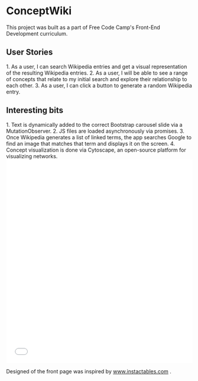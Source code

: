 <h1>ConceptWiki</h1>
This project was built as a part of Free Code Camp's Front-End Development curriculum.

<h2>User Stories</h2>
1. As a user, I can search Wikipedia entries and get a visual representation of the resulting Wikipedia entries.
2. As a user, I will be able to see a range of concepts that relate to my initial search and explore their relationship to each other.
3. As a user, I can click a button to generate a random Wikipedia entry.

<h2>Interesting  bits</h2>
1. Text is dynamically added to the correct Bootstrap carousel slide via a MutationObserver.
2. JS files are loaded asynchronously via promises.
3. Once Wikipedia generates a list of linked terms, the app searches Google to find an image that matches that term and displays it on the screen.
4. Concept visualization is done via Cytoscape, an open-source platform for visualizing networks. 

<img src="http://i867.photobucket.com/albums/ab236/Veronika_and_Robert/Screenshot%20from%202016-01-26%20071322_zpspp3vwkhy.png" class="img-responsive" alt="">

<img src="http://i867.photobucket.com/albums/ab236/Veronika_and_Robert/Screenshot%20from%202016-01-26%20131320_zpsmdc8avu0.png" class="img-responsive" alt="">
 <div>
      <iframe height='550' scrolling='no' src='//codepen.io/veronikabenkeser/embed/pgpqXq/?height=550&theme-id=0&default-tab=result' frameborder='no' allowtransparency='true' allowfullscreen='true' style='width: 100%;'>See the Pen <a href='http://codepen.io/veronikabenkeser/pen/pgpqXq/'>ConceptWiki</a> by Veronika Benkeser (<a href='http://codepen.io/veronikabenkeser'>@veronikabenkeser</a>) on <a href='http://codepen.io'>CodePen</a>.
      </iframe>
    </div>

  <script async="" src="//assets.codepen.io/assets/embed/ei.js"></script>

Designed of the front page was inspired by www.instactables.com .

